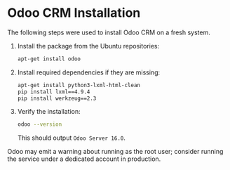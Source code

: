 # Odoo CRM Installation

The following steps were used to install Odoo CRM on a fresh system.

1. Install the package from the Ubuntu repositories:
   ```bash
   apt-get install odoo
   ```
2. Install required dependencies if they are missing:
   ```bash
   apt-get install python3-lxml-html-clean
   pip install lxml==4.9.4
   pip install werkzeug==2.3
   ```
3. Verify the installation:
   ```bash
   odoo --version
   ```
   This should output `Odoo Server 16.0`.

Odoo may emit a warning about running as the root user; consider running the
service under a dedicated account in production.
